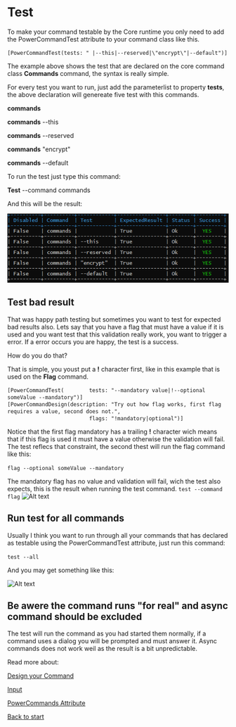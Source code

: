 # Test

To make your command testable by the Core runtime you only need to add the PowerCommandTest attribute to your command class like this.

```
[PowerCommandTest(tests: " |--this|--reserved|\"encrypt\"|--default")]
```
The example above shows the test that are declared on the core command class **Commands** command, the syntax is really simple.

For every test you want to run, just add the parameterlist to property **tests**, the above declaration will genereate five test with this commands.

**commands**

**commands** --this

**commands** --reserved

**commands** "encrypt"

**commands** --default

To run the test just type this command:

**Test** --command commands

And this will be the result:

![Alt text](images/test_result.png?raw=true "Test result")

## Test bad result

That was happy path testing but sometimes you want to test for expected bad results also. Lets say that you have a flag that must have a value if it is used and you want test that this validation really work, you want to trigger a error. If a error occurs you are happy, the test is a success. 

How do you do that?

That is simple, you youst put a **!** character first, like in this example that is used on the **Flag** command.
```
[PowerCommandTest(        tests: "--mandatory value|!--optional someValue --mandatory")]
[PowerCommandDesign(description: "Try out how flag works, first flag requires a value, second does not.",
                          flags: "!mandatory|optional")]
```
Notice that the first flag mandatory has a trailing **!** character wich means that if this flag is used it must have a value otherwise the validation will fail.
The test reflecs that constraint, the second thest will run the flag command like this:

```flag --optional someValue --mandatory```

The mandatory flag has no value and validation will fail, wich the test also expects, this is the result when running the test command.
```test --command flag```
![Alt text](images/test_flag.png?raw=true "Test result")

## Run test for all commands
Usually I think you want to run through all your commands that has declared as testable using the PowerCommandTest attribute, just run this command:

```test --all```

And you may get something like this:

![Alt text](images/test_all.png?raw=true "Test result")

## Be awere the command runs "for real" and async command should be excluded
The test will run the command as you had started them normally, if a command uses a dialog you will be prompted and must answer it.
Async commands does not work weil as the result is a bit unpredictable.

Read more about:

[Design your Command](Design_command.md)

[Input](Input.md)

[PowerCommands Attribute](PowerCommandAttribute.md)

[Back to start](https://github.com/PowerCommands/PowerCommands2022/blob/main/Docs/README.md)